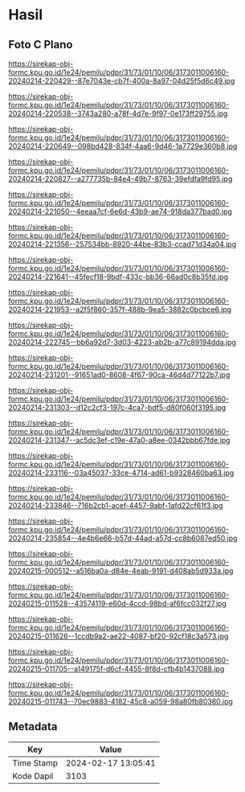 # Hasil

## Foto C Plano

https://sirekap-obj-formc.kpu.go.id/1e24/pemilu/pdpr/31/73/01/10/06/3173011006160-20240214-220429--87e7043e-cb7f-400a-8a97-04d25f5d6c49.jpg

https://sirekap-obj-formc.kpu.go.id/1e24/pemilu/pdpr/31/73/01/10/06/3173011006160-20240214-220538--3743a280-a78f-4d7e-9f97-0e173ff29755.jpg

https://sirekap-obj-formc.kpu.go.id/1e24/pemilu/pdpr/31/73/01/10/06/3173011006160-20240214-220649--098bd428-834f-4aa6-9d46-1a7729e360b8.jpg

https://sirekap-obj-formc.kpu.go.id/1e24/pemilu/pdpr/31/73/01/10/06/3173011006160-20240214-220827--a277735b-84e4-49b7-8763-39efdfa9fd95.jpg

https://sirekap-obj-formc.kpu.go.id/1e24/pemilu/pdpr/31/73/01/10/06/3173011006160-20240214-221050--4eeaa7cf-6e6d-43b9-ae74-918da377bad0.jpg

https://sirekap-obj-formc.kpu.go.id/1e24/pemilu/pdpr/31/73/01/10/06/3173011006160-20240214-221356--257534bb-8920-44be-83b3-ccad71d34a04.jpg

https://sirekap-obj-formc.kpu.go.id/1e24/pemilu/pdpr/31/73/01/10/06/3173011006160-20240214-221641--45fecf18-9bdf-433c-bb36-66ad0c8b35fd.jpg

https://sirekap-obj-formc.kpu.go.id/1e24/pemilu/pdpr/31/73/01/10/06/3173011006160-20240214-221953--a2f5f860-357f-488b-9ea5-3882c0bcbce6.jpg

https://sirekap-obj-formc.kpu.go.id/1e24/pemilu/pdpr/31/73/01/10/06/3173011006160-20240214-222745--bb6a92d7-3d03-4223-ab2b-a77c89194dda.jpg

https://sirekap-obj-formc.kpu.go.id/1e24/pemilu/pdpr/31/73/01/10/06/3173011006160-20240214-231201--91651ad0-8608-4f67-90ca-46d4d77122b7.jpg

https://sirekap-obj-formc.kpu.go.id/1e24/pemilu/pdpr/31/73/01/10/06/3173011006160-20240214-231303--d12c2cf3-197c-4ca7-bdf5-d80f060f3195.jpg

https://sirekap-obj-formc.kpu.go.id/1e24/pemilu/pdpr/31/73/01/10/06/3173011006160-20240214-231347--ac5dc3ef-c19e-47a0-a8ee-0342bbb67fde.jpg

https://sirekap-obj-formc.kpu.go.id/1e24/pemilu/pdpr/31/73/01/10/06/3173011006160-20240214-233116--03a45037-33ce-4714-ad61-b9328460ba63.jpg

https://sirekap-obj-formc.kpu.go.id/1e24/pemilu/pdpr/31/73/01/10/06/3173011006160-20240214-233846--716b2cb1-acef-4457-9abf-1afd22cf61f3.jpg

https://sirekap-obj-formc.kpu.go.id/1e24/pemilu/pdpr/31/73/01/10/06/3173011006160-20240214-235854--4e4b6e66-b57d-44ad-a57d-cc8b6087ed50.jpg

https://sirekap-obj-formc.kpu.go.id/1e24/pemilu/pdpr/31/73/01/10/06/3173011006160-20240215-000512--a516ba0a-d84e-4eab-9191-d408ab5d933a.jpg

https://sirekap-obj-formc.kpu.go.id/1e24/pemilu/pdpr/31/73/01/10/06/3173011006160-20240215-011528--43574119-e60d-4ccd-98bd-af6fcc032f27.jpg

https://sirekap-obj-formc.kpu.go.id/1e24/pemilu/pdpr/31/73/01/10/06/3173011006160-20240215-011626--1ccdb9a2-ae22-4087-bf20-92cf18c3a573.jpg

https://sirekap-obj-formc.kpu.go.id/1e24/pemilu/pdpr/31/73/01/10/06/3173011006160-20240215-011705--a149175f-d6cf-4455-8f8d-cfb4b1437088.jpg

https://sirekap-obj-formc.kpu.go.id/1e24/pemilu/pdpr/31/73/01/10/06/3173011006160-20240215-011743--70ec9883-4182-45c8-a059-98a80fb80360.jpg


## Metadata

| Key        | Value               |
| ---------- | ------------------- |
| Time Stamp | 2024-02-17 13:05:41 |
| Kode Dapil | 3103                |




